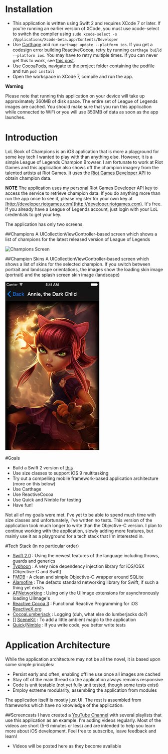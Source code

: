 # Installation
* This application is written using Swift 2 and requires XCode 7 or later. If you're running an earlier version of XCode, you must use xcode-select to switch the compiler using ```sudo xcode-select -s /Applications/Xcode-beta.app/Contents/Developer```
* Use [Carthage](https://github.com/Carthage/Carthage) and run ```carthage update --platform ios```. If you get a codesign error building ReactiveCocoa, retry by running ```carthage build --platform ios```. You may have to retry multiple times. If you can never get this to work, see [this post](https://github.com/Carthage/Carthage/issues/418).
* Use [CocoaPods](http://www.cocoapods.org), navigate to the project folder containing the podfile and run `pod install`
* Open the workspace in XCode 7, compile and run the app.

**Warning**

Please note that running this application on your device will take up approximately 360MB of disk space. The entire set of League of Legends images are cached. You should make sure that you run this application while connected to WiFi or you will use 350MB of data as soon as the app launches.

# Introduction
LoL Book of Champions is an iOS application that is more a playground for some key tech I wanted to play with than anything else. However, it is a simple League of Legends Champion Browser. I am fortunate to work at Riot Games and this application also shows off the champion imagery from the talented artists at Riot Games. It uses the [Riot Games Developer API](http://developer.riotgames.com) to obtain champion data.

**NOTE**
The application uses my personal Riot Games Developer API key to access the service to retrieve champion data. If you do anything more than run the app once to see it, please register for your own key at [http://developer.riotgames.com](http://developer.riotgames.com). It's free. If you already have a League of Legends account, just login with your LoL credentials to get your key.

The application has only two screens:

##Champions
A UICollectionViewController-based screen which shows a list of champions for the latest released version of League of Legends

![Champions Screen](documentation/championPage.gif)

##Champion Skins
A UICollectionViewController-based screen which shows a list of skins for the selected champion. If you switch between portrait and landscape orientations, the images show the loading skin image (portrait) and the splash screen skin image (landscape)

![Champion Skins Screen](documentation/championSkinScreenshot.jpg)

#Goals
* Build a Swift 2 version of [this](https://github.com/JeffBNimble/LoLBookOfChampions-ios-sqlite)
* Use size classes to support iOS 9 multitasking
* Try out a compelling mobile framework-based application architecture (more on this below)
* Use Carthage
* Use ReactiveCocoa
* Use Quick and Nimble for testing
* Have fun!

Not all of my goals were met. I've yet to be able to spend much time with size classes and unfortunately, I've written no tests. This version of the application took much longer to write than the Objective-C version. I plan to continue working with the application, slowly adding more features, but mainly use it as a playground for a tech stack that I'm interested in.

#Tech Stack (in no particular order)
* [Swift 2.0](https://developer.apple.com/swift/?cid=wwa-us-kwg-features) : Using the newest features of the language including throws, guards and generics
* [Typhoon](https://github.com/appsquickly/Typhoon) : A very nice dependency injection library for iOS/OSX (Objective-C and Swift)
* [FMDB](https://github.com/ccgus/fmdb) : A clean and simple Objective-C wrapper around SQLite
* [Alamofire](https://github.com/Alamofire/Alamofire) : The defacto standard networking library for Swift, if such a thing yet exists
* [AFNetworking](https://github.com/AFNetworking/AFNetworking) : Using only the UIImage extensions for asynchronously loading UIImage's
* [Reactive Cocoa 3](https://github.com/ReactiveCocoa/ReactiveCocoa) : Functional Reactive Programming for iOS [ReactiveX.org](http://ReactiveX.org)
* [CocoaLumberjack](https://github.com/CocoaLumberjack/CocoaLumberjack) : Logging (duh, what else do lumberjacks do?)
* [] [SceneKit](https://developer.apple.com/library/ios/documentation/SceneKit/Reference/SceneKit_Framework/) : To add a little ambient magic to the application
* [Quick](https://github.com/Quick/Quick)/[Nimble](https://github.com/Quick/Nimble) : If you write code, you better write tests

# Application Architecture
While the application architecture may not be all the novel, it is based upon some simple principles:

* Persist early and often, enabling offline use once all images are cached
* Stay off of the main thread so the application always remains responsive
* Code is unit testable (not yet fully unit tested, though some tests exist)
* Employ extreme modularity, assembling the application from modules

The application itself is mostly just UI. The rest is assembled from frameworks which have no knowledge of the application.

##Screencasts
I have created a [YouTube Channel](https://www.youtube.com/channel/UCUMAujrLQP-zB925se5YIiQ) with several playlists that use this application as an example. I'm adding videos regularly. Most of the videos are short (5-6 minutes or less) and are intended to help you learn more about iOS development. Feel free to subscribe, leave feedback and learn!

* Videos will be posted here as they become available
